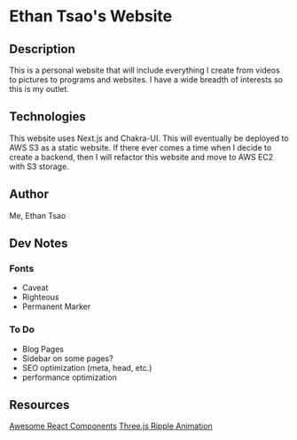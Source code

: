 # Ethan Tsao's Website

## Description

This is a personal website that will include everything I create from videos to pictures to programs and websites. I have a wide breadth of interests so this is my outlet.

## Technologies

This website uses Next.js and Chakra-UI. This will eventually be deployed to AWS S3 as a static website. If there ever comes a time when I decide to create a backend, then I will refactor this website and move to AWS EC2 with S3 storage.

## Author

Me, Ethan Tsao

## Dev Notes

### Fonts

- Caveat
- Righteous
- Permanent Marker

### To Do

- Blog Pages
- Sidebar on some pages?
- SEO optimization (meta, head, etc.)
- performance optimization

## Resources

[Awesome React Components](https://github.com/brillout/awesome-react-components)
[Three.js Ripple Animation](https://github.com/Claeb101/3d-ripple-animation/blob/main/src/App.js)

